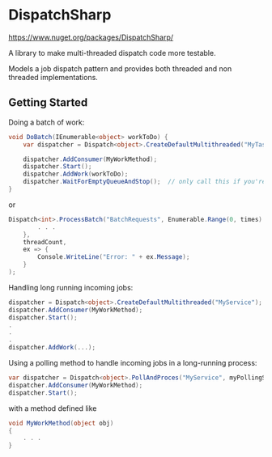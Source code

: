 DispatchSharp
=============

https://www.nuget.org/packages/DispatchSharp/

A library to make multi-threaded dispatch code more testable.

Models a job dispatch pattern and provides both threaded and non threaded implementations.

Getting Started
---------------
Doing a batch of work:
```csharp
void DoBatch(IEnumerable<object> workToDo) {
	var dispatcher = Dispatch<object>.CreateDefaultMultithreaded("MyTask");

	dispatcher.AddConsumer(MyWorkMethod);
	dispatcher.Start();
	dispatcher.AddWork(workToDo);
	dispatcher.WaitForEmptyQueueAndStop();	// only call this if you're not filling the queue from elsewhere
}
```

or

```csharp
Dispatch<int>.ProcessBatch("BatchRequests", Enumerable.Range(0, times).ToArray(), i => {
        . . .
    },
    threadCount,
    ex => {
        Console.WriteLine("Error: " + ex.Message);
    }
);
```

Handling long running incoming jobs:
```csharp
dispatcher = Dispatch<object>.CreateDefaultMultithreaded("MyService");
dispatcher.AddConsumer(MyWorkMethod);
dispatcher.Start();
.
.
.
dispatcher.AddWork(...);
```

Using a polling method to handle incoming jobs in a long-running process:
```csharp
var dispatcher = Dispatch<object>.PollAndProces("MyService", myPollingSource);
dispatcher.AddConsumer(MyWorkMethod);
dispatcher.Start();
```

with a method defined like

```csharp
void MyWorkMethod(object obj)
{
	. . .
}
```
